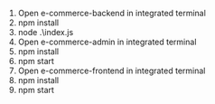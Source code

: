 1. Open e-commerce-backend in integrated terminal
2. npm install
3. node .\index.js
4. Open e-commerce-admin in integrated terminal
5. npm install
6. npm start
7. Open e-commerce-frontend in integrated terminal
8. npm install
9. npm start

